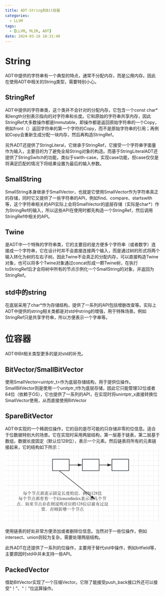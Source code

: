 ```yaml
---
title: ADT-String和Bit容器
categories:
  - LLVM
tags:
  - [LLVM, MLIR, ADT]
date: 2024-03-16 18:31:40
---
```


# String
ADT中提供的字符串有一个典型的特点，通常不分配内存，而是公用内存。因此在使用ADT中相关的String类型，需要特别小心。

## StringRef

ADT中提供的字符串类，这个类并不会针对的分配内存，它包含一个const char*和length分别表示指向的对字符串和长度。它和原始的字符串共享内存，因此StringRef大多数操作都是Immutable，即操作都是返回原始字符串的一个Copy，例如front（）返回字符串的第一个字符的Copy，而不是原始字符串的引用；再例如Copy会重新生成分配一块内存，然后再构造StringRef。

另外ADT还提供了StringLiteral，它继承于StringRef，它接受一个字符串字面量作为输入，主要目的为了避免全局String对象的构造。而基于StringLiteralADT还提供了StringSwitch的功能，类似于swith-case，实现case功能，但case仅仅是将满足匹配的情况下将结果设置为最后的输入参数。

## SmallString

SmallString本身继承于SmallVector，也就是它使用SmallVector作为字符串真正的存储，同时它又提供了一些字符串的API，例如find、compare、startswith等，这个字符串相关的API实际上会将SmallVector的底层存储（实际是char*）作为StringRef的输入，所以这些API在使用时都先构造一个StringRef，然后调用StringRef中相关的API。

## Twine

是ADT中一个特殊的字符串类，它的主要目的是方便多个字符串（或者数字）连接成一个字符串，它在设计时并不会直接连接两个输入，而是通过树的形式将两个输入转化为树的左右子树。因此Twine不会真正的分配内存，可以直接构造Twine对象，也可以将多个Twine对象通过concat形成一颗Twine树，在执行toStringRef后才会将树中所有的节点示例化一个SmallString的对象，并返回为StringRef。

## std中的string

在底层采用了char*作为存储结构，提供了一系列的API包括增删改查等。实际上ADT中提供的string相关类都是对std中string的增强，用于特殊场景。例如StringRef只是共享字符串，所以方便表示一个字串等。

# 位容器
ADT中Bit相关类型更多的是对std的补充。

## BitVector/SmallBitVector
使用SmallVector<uintptr_t>作为底层存储结构，用于提供位操作。
SmallBitVector则是使用一个unitptr_t作为底层存储，因此它只能管理32位或者64位（依赖于OS），它也提供了一系列的API，在实现时将unintptr_x直接转换位SmallVector使用，从而直接使用BitVector

## SpareBitVector

ADT中实现的一个稀疏位操作，它的目的是尽可能的只存储非零的位信息。适合于位数据特别大的场景。它在实现时采用两层结构，第一层基于链表，第二层基于数组，数据长度固定（默认位128位），表示一个元素。然后链表将所有的元素链接起来，它的结构如下所示：
![](media/17105856548323.jpg)


使用链表的好处非常方便添加或者删除位信息。当然对于一些位操作，例如intersect、union则较为复杂，需要处理两层结构。

此外ADT在还提供了一系列的位操作，主要用于替代std中操作，例如bitfield等，主要原因时std中并未支持一些API。

## PackedVector
借助BitVector实现了一个压缩Vector。它除了能接受push_back接口外还可以接受“！”、“｜”位运算操作。

<!-- more -->
